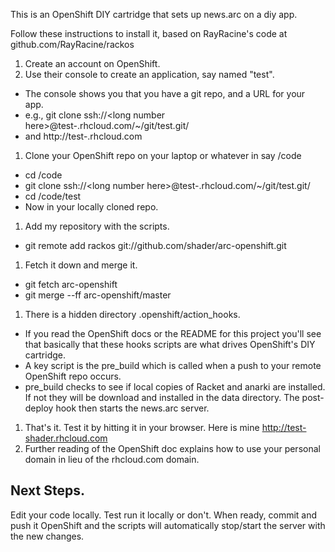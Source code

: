This is an OpenShift DIY cartridge that sets up news.arc on a diy app.

Follow these instructions to install it, based on RayRacine's code at github.com/RayRacine/rackos

1. Create an account on OpenShift.
1. Use their console to create an application, say named "test".
  * The console shows you that you have a git repo, and a URL for your app.
  * e.g., git clone ssh://\<long number here>@test-<namespace>.rhcloud.com/~/git/test.git/ 
  * and http://test-<namespace>.rhcloud.com
1. Clone your OpenShift repo on your laptop or whatever in say /code
  * cd /code
  * git clone ssh://\<long number here>@test-<namespace>.rhcloud.com/~/git/test.git/
  * cd /code/test
  * Now in your locally cloned repo.
1. Add my repository with the scripts.
  * git remote add rackos git://github.com/shader/arc-openshift.git
1. Fetch it down and merge it.
  * git fetch arc-openshift
  * git merge --ff arc-openshift/master
1. There is a hidden directory .openshift/action_hooks.
  * If you read the OpenShift docs or the README for this project you'll see that basically that these hooks scripts are what drives OpenShift's DIY cartridge.
  * A key script is the pre_build which is called when a push to your remote OpenShift repo occurs.  
  * pre_build checks to see if local copies of Racket and anarki are installed.  If not they will be download and installed in the data directory. The post-deploy hook then starts the news.arc server.
1. That's it.  Test it by hitting it in your browser. Here is mine http://test-shader.rhcloud.com
1. Further reading of the OpenShift doc explains how to use your personal domain in lieu of the rhcloud.com domain.

## Next Steps.

Edit your code locally.  Test run it locally or don't.  When ready, commit and push it OpenShift and the scripts will automatically stop/start the server with the new changes.